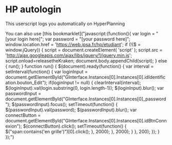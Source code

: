 # HP autologin
This userscript logs you automatically on HyperPlanning

You can also use [this bookmarklet]("javascript:(function(){ var login = "[your login here]"; var password = "[your password here]"; window.location.href = 'https://web.ipsa.fr/hp/etudiant'; if (!($ = window.jQuery)) { script = document.createElement( 'script' ); script.src = 'http://ajax.googleapis.com/ajax/libs/jquery/1/jquery.min.js'; script.onload=releasetheKraken; document.body.appendChild(script); } else { run(); } function run() { $(document).ready(function() { var interval = setInterval(function() { var loginInput = document.getElementById("GInterface.Instances[0].Instances[0].idIdentification.bouton_Edit"); if(loginInput != null) { clearInterval(interval); $(loginInput).val(login.substring(0, login.length-1)); $(loginInput).blur(); var passwordInput = document.getElementById("GInterface.Instances[0].Instances[0]_password"); $(passwordInput).focus(); setTimeout(function() { $(passwordInput).val(password); $(passwordInput).blur(); var connectButton = document.getElementById("GInterface.Instances[0].Instances[0].idBtnConnexion"); $(connectButton).click(); setTimeout(function() { $("span:contains('en grille')")[0].click(); }, 2000); }, 2000); } }, 200); }); } });")
